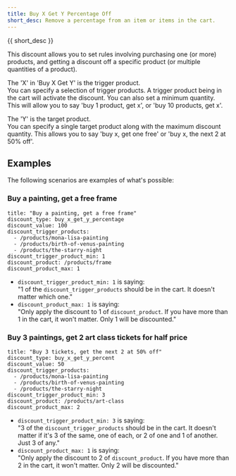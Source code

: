 ```yaml
---
title: Buy X Get Y Percentage Off
short_desc: Remove a percentage from an item or items in the cart.
---
```


{{ short_desc }}


This discount allows you to set rules involving purchasing one (or more) products, and getting a discount off a specific product (or multiple quantities of a product).

The 'X' in 'Buy X Get Y' is the trigger product.  
You can specify a selection of trigger products. A trigger product being in the cart will activate the discount. You can also set a minimum quantity.  
This will allow you to say 'buy 1 product, get x', or 'buy 10 products, get x'.

The 'Y' is the target product.  
You can specify a single target product along with the maximum discount quantity. This allows you to say 'buy x, get one free' or 'buy x, the next 2 at 50% off'.


## Examples

The following scenarios are examples of what's possible:

### Buy a painting, get a free frame

```
title: "Buy a painting, get a free frame"
discount_type: buy_x_get_y_percentage
discount_value: 100
discount_trigger_products:
  - /products/mona-lisa-painting
  - /products/birth-of-venus-painting
  - /products/the-starry-night
discount_trigger_product_min: 1
discount_product: /products/frame
discount_product_max: 1
```

* `discount_trigger_product_min: 1` is saying:  
"1 of the `discount_trigger_products` should be in the cart. It doesn't matter which one."
* `discount_product_max: 1` is saying:   
"Only apply the discount to 1 of `discount_product`. If you have more than 1 in the cart, it won't matter. Only 1 will be discounted."

### Buy 3 paintings, get 2 art class tickets for half price

```
title: "Buy 3 tickets, get the next 2 at 50% off"
discount_type: buy_x_get_y_percent
discount_value: 50
discount_trigger_products:
  - /products/mona-lisa-painting
  - /products/birth-of-venus-painting
  - /products/the-starry-night
discount_trigger_product_min: 3
discount_product: /products/art-class
discount_product_max: 2
```

* `discount_trigger_product_min: 3` is saying:  
"3 of the `discount_trigger_products` should be in the cart. It doesn't matter if it's 3 of the same, one of each, or 2 of one and 1 of another. Just 3 of any."
* `discount_product_max: 1` is saying:  
"Only apply the discount to 2 of `discount_product`. If you have more than 2 in the cart, it won't matter. Only 2 will be discounted."